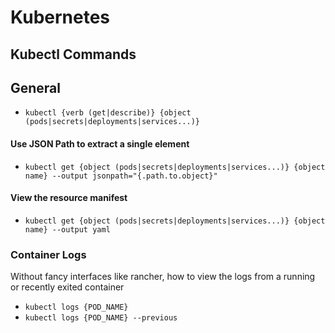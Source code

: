 # Kubernetes

## Kubectl Commands

## General
- `kubectl {verb (get|describe)} {object (pods|secrets|deployments|services...)}`

#### Use JSON Path to extract a single element
- `kubectl get {object (pods|secrets|deployments|services...)} {object name} --output jsonpath="{.path.to.object}"`

#### View the resource manifest
- `kubectl get {object (pods|secrets|deployments|services...)} {object name} --output yaml`

### Container Logs
Without fancy interfaces like rancher, how to view the logs from a running or recently exited container

- `kubectl logs {POD_NAME}`
- `kubectl logs {POD_NAME} --previous`
